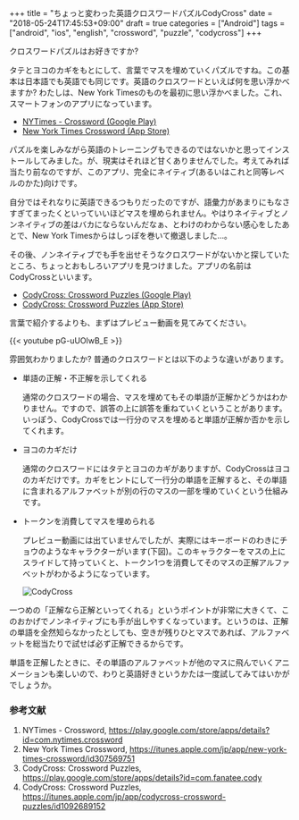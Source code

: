 +++
title = "ちょっと変わった英語クロスワードパズルCodyCross"
date = "2018-05-24T17:45:53+09:00"
draft = true
categories = ["Android"]
tags = ["android", "ios", "english", "crossword", "puzzle", "codycross"]
+++

クロスワードパズルはお好きですか?

タテとヨコのカギをもとにして、言葉でマスを埋めていくパズルですね。この基本は日本語でも英語でも同じです。英語のクロスワードといえば何を思い浮かべますか? わたしは、New York Timesのものを最初に思い浮かべました。これ、スマートフォンのアプリになっています。

- [NYTimes - Crossword (Google Play)](https://play.google.com/store/apps/details?id=com.nytimes.crossword)
- [New York Times Crossword (App Store)](https://itunes.apple.com/jp/app/new-york-times-crossword/id307569751)

パズルを楽しみながら英語のトレーニングもできるのではないかと思ってインストールしてみました。が、現実はそれほど甘くありませんでした。考えてみれば当たり前なのですが、このアプリ、完全にネイティブ(あるいはこれと同等レベルのかた)向けです。

自分ではそれなりに英語できるつもりだったのですが、語彙力があまりにもなさすぎてまったくといっていいほどマスを埋められません。やはりネイティブとノンネイティブの差はバカにならないんだなぁ、とわけのわからない感心をしたあとで、New York Timesからはしっぽを巻いて撤退しました…。

その後、ノンネイティブでも手を出せそうなクロスワードがないかと探していたところ、ちょっとおもしろいアプリを見つけました。アプリの名前はCodyCrossといいます。

- [CodyCross: Crossword Puzzles (Google Play)](https://play.google.com/store/apps/details?id=com.fanatee.cody)
- [CodyCross: Crossword Puzzles (App Store)](https://itunes.apple.com/jp/app/codycross-crossword-puzzles/id1092689152)

言葉で紹介するよりも、まずはプレビュー動画を見てみてください。

{{< youtube  pG-uUOlwB_E >}}

雰囲気わかりましたか? 普通のクロスワードとは以下のような違いがあります。

- 単語の正解・不正解を示してくれる

    通常のクロスワードの場合、マスを埋めてもその単語が正解かどうかはわかりません。ですので、誤答の上に誤答を重ねていくということがあります。いっぽう、CodyCrossでは一行分のマスを埋めると単語が正解か否かを示してくれます。
- ヨコのカギだけ

    通常のクロスワードにはタテとヨコのカギがありますが、CodyCrossはヨコのカギだけです。カギをヒントにして一行分の単語を正解すると、その単語に含まれるアルファベットが別の行のマスの一部を埋めていくという仕組みです。
- トークンを消費してマスを埋められる

    プレビュー動画には出ていませんでしたが、実際にはキーボードのわきにチョウのようなキャラクターがいます(下図)。このキャラクターをマスの上にスライドして持っていくと、トークン1つを消費してそのマスの正解アルファベットがわかるようになっています。

    ![CodyCross](/img/android/android-codycross.png)

一つめの「正解なら正解といってくれる」というポイントが非常に大きくて、このおかげでノンネイティブにも手が出しやすくなっています。というのは、正解の単語を全然知らなかったとしても、空きが残りひとマスであれば、アルファベットを総当たりで試せば必ず正解できるからです。

単語を正解したときに、その単語のアルファベットが他のマスに飛んでいくアニメーションも楽しいので、わりと英語好きというかたは一度試してみてはいかがでしょうか。

### 参考文献
1. NYTimes - Crossword, https://play.google.com/store/apps/details?id=com.nytimes.crossword
1. New York Times Crossword, https://itunes.apple.com/jp/app/new-york-times-crossword/id307569751
1. CodyCross: Crossword Puzzles, https://play.google.com/store/apps/details?id=com.fanatee.cody
1. CodyCross: Crossword Puzzles, https://itunes.apple.com/jp/app/codycross-crossword-puzzles/id1092689152
